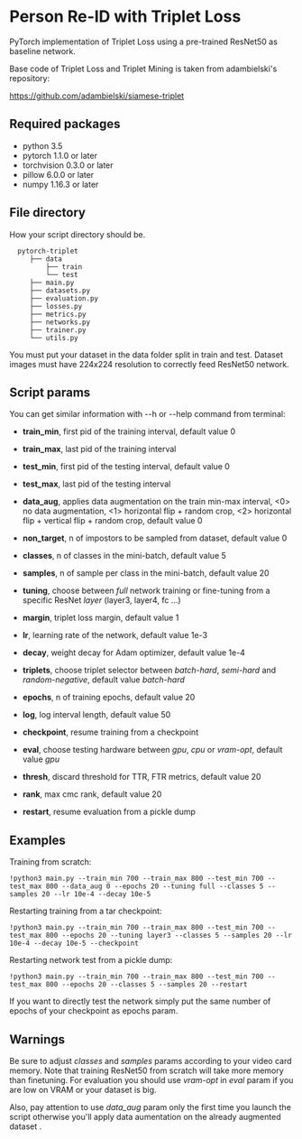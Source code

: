 # Person Re-ID with Triplet Loss

PyTorch implementation of Triplet Loss using a pre-trained ResNet50 as baseline network. 

Base code of Triplet Loss and Triplet Mining is taken from adambielski's repository:

https://github.com/adambielski/siamese-triplet

## Required packages
- python 3.5
- pytorch 1.1.0 or later
- torchvision 0.3.0 or later
- pillow 6.0.0 or later
- numpy 1.16.3 or later

## File directory

How your script directory should be.

```
  pytorch-triplet
     ├── data                    
         ├── train          
         └── test 
     ├── main.py
     ├── datasets.py
     ├── evaluation.py
     ├── losses.py
     ├── metrics.py
     ├── networks.py
     ├── trainer.py
     └── utils.py
```

You must put your dataset in the data folder split in train and test. Dataset images must have 224x224 resolution to correctly feed ResNet50 network.

## Script params

You can get similar information with --h or --help command from terminal:

- **train_min**, first pid of the training interval, default value 0

- **train_max**, last pid of the training interval

- **test_min**, first pid of the testing interval, default value 0

- **test_max**, last pid of the testing interval

- **data_aug**, applies data augmentation on the train min-max interval,
               <0> no data augmentation, <1> horizontal flip + random crop, <2> horizontal flip + vertical flip + random crop,
               default value 0

- **non_target**, n of impostors to be sampled from dataset, default value 0 

- **classes**, n of classes in the mini-batch, default value 5

- **samples**, n of sample per class in the mini-batch, default value 20

- **tuning**, choose between *full* network training or fine-tuning from a specific ResNet *layer* (layer3, layer4, fc ...)

- **margin**, triplet loss margin, default value 1

- **lr**, learning rate of the network, default value 1e-3

- **decay**, weight decay for Adam optimizer, default value 1e-4

- **triplets**, choose triplet selector between *batch-hard*, *semi-hard* and *random-negative*, default value *batch-hard*

- **epochs**, n of training epochs, default value 20

- **log**, log interval length, default value 50

- **checkpoint**, resume training from a checkpoint

- **eval**, choose testing hardware between *gpu*, *cpu* or *vram-opt*, default value *gpu*

- **thresh**, discard threshold for TTR, FTR metrics, default value 20

- **rank**, max cmc rank, default value 20

- **restart**, resume evaluation from a pickle dump

## Examples

Training from scratch:

```
!python3 main.py --train_min 700 --train_max 800 --test_min 700 --test_max 800 --data_aug 0 --epochs 20 --tuning full --classes 5 --samples 20 --lr 10e-4 --decay 10e-5 
```

Restarting training from a tar checkpoint:

```
!python3 main.py --train_min 700 --train_max 800 --test_min 700 --test_max 800 --epochs 20 --tuning layer3 --classes 5 --samples 20 --lr 10e-4 --decay 10e-5 --checkpoint
```

Restarting network test from a pickle dump:

```
!python3 main.py --train_min 700 --train_max 800 --test_min 700 --test_max 800 --epochs 20 --classes 5 --samples 20 --restart
```

If you want to directly test the network simply put the same number of epochs of your checkpoint as epochs param.

## Warnings

Be sure to adjust *classes* and *samples* params according to your video card memory. Note that training ResNet50 from scratch will take more memory than finetuning. For evaluation you should use *vram-opt* in *eval* param if you are low on VRAM or your dataset is big.

Also, pay attention to use *data_aug* param only the first time you launch the script otherwise you'll apply data aumentation on the already augmented dataset .
